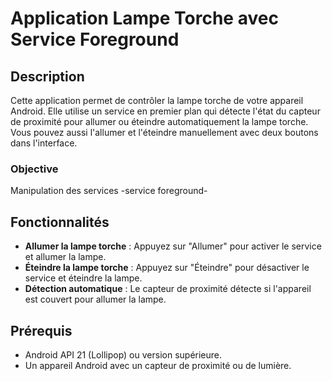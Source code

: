 # Application Lampe Torche avec Service Foreground

## Description

Cette application permet de contrôler la lampe torche de votre appareil Android. Elle utilise un service en premier plan qui détecte l'état du capteur de proximité pour allumer ou éteindre automatiquement la lampe torche. Vous pouvez aussi l'allumer et l'éteindre manuellement avec deux boutons dans l'interface.

### Objective

   Manipulation des services -service foreground-

## Fonctionnalités

- **Allumer la lampe torche** : Appuyez sur "Allumer" pour activer le service et allumer la lampe.
- **Éteindre la lampe torche** : Appuyez sur "Éteindre" pour désactiver le service et éteindre la lampe.
- **Détection automatique** : Le capteur de proximité détecte si l'appareil est couvert pour allumer la lampe.

## Prérequis

- Android API 21 (Lollipop) ou version supérieure.
- Un appareil Android avec un capteur de proximité ou de lumière.

